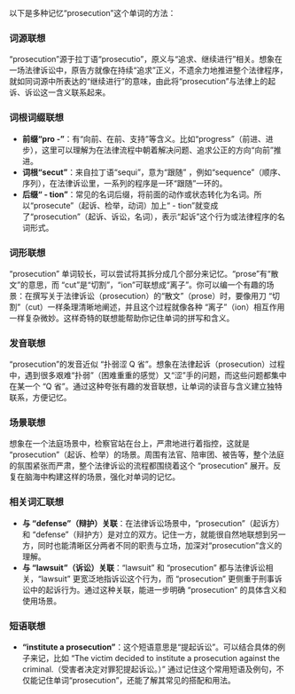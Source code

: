 以下是多种记忆“prosecution”这个单词的方法：

### 词源联想
“prosecution”源于拉丁语“prosecutio”，原义与“追求、继续进行”相关。想象在一场法律诉讼中，原告方就像在持续“追求”正义，不遗余力地推进整个法律程序，就如同词源中所表达的“继续进行”的意味，由此将“prosecution”与法律上的起诉、诉讼这一含义联系起来。

### 词根词缀联想
 - **前缀“pro -”**：有“向前、在前、支持”等含义。比如“progress”（前进、进步），这里可以理解为在法律流程中朝着解决问题、追求公正的方向“向前”推进。
 - **词根“secut”**：来自拉丁语“sequi”，意为“跟随” ，例如“sequence”（顺序、序列），在法律诉讼里，一系列的程序是一环“跟随”一环的。
 - **后缀“ - tion”**：常见的名词后缀，将前面的动作或状态转化为名词。所以“prosecute”（起诉、检举，动词）加上“ - tion”就变成了“prosecution”（起诉、诉讼，名词），表示“起诉”这个行为或法律程序的名词形式。 

### 词形联想
“prosecution” 单词较长，可以尝试将其拆分成几个部分来记忆。“prose”有“散文”的意思，而 “cut”是“切割”，“ion”可联想成“离子”。你可以编一个有趣的场景：在撰写关于法律诉讼（prosecution）的“散文”（prose）时，要像用刀 “切割”（cut）一样条理清晰地阐述，并且这个过程就像各种 “离子”（ion）相互作用一样复杂微妙。这样奇特的联想能帮助你记住单词的拼写和含义。

### 发音联想
“prosecution”的发音近似 “扑弱涩 Q 省”。想象在法律起诉（prosecution）过程中，遇到很多艰难“扑弱”（困难重重的感觉）又“涩”手的问题，而这些问题都集中在某一个 “Q 省”。通过这种夸张有趣的发音联想，让单词的读音与含义建立独特联系，方便记忆。

### 场景联想
想象在一个法庭场景中，检察官站在台上，严肃地进行着指控，这就是 “prosecution”（起诉、检举）的场景。周围有法官、陪审团、被告等，整个法庭的氛围紧张而严肃，整个法律诉讼的流程都围绕着这个 “prosecution” 展开。反复在脑海中构建这样的场景，强化对单词的记忆。

### 相关词汇联想
 - **与 “defense”（辩护）关联**：在法律诉讼场景中，“prosecution”（起诉方）和 “defense”（辩护方）是对立的双方。记住一方，就能很自然地联想到另一方，同时也能清晰区分两者不同的职责与立场，加深对“prosecution”含义的理解。
 - **与 “lawsuit”（诉讼）关联**：“lawsuit” 和 “prosecution” 都与法律诉讼相关，“lawsuit” 更宽泛地指诉讼这个行为，而 “prosecution” 更侧重于刑事诉讼中的起诉行为。通过这种关联，能进一步明确 “prosecution” 的具体含义和使用场景。

### 短语联想
 - **“institute a prosecution”**：这个短语意思是“提起诉讼”。可以结合具体的例子来记，比如 “The victim decided to institute a prosecution against the criminal.（受害者决定对罪犯提起诉讼。）” 通过记住这个常用短语及例句，不仅能记住单词“prosecution”，还能了解其常见的搭配和用法。 